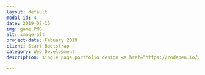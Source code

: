 ```yaml
---
layout: default
modal-id: 4
date: 2019-02-15
img: game.PNG
alt: image-alt
project-date: Febuary 2019
client: Start Bootstrap
category: Web Development
description: single page portfolio design <a href="https://codepen.io/winccichow/pen/jJLBdz">Here is my single page portfolio by codepen</a>. 

---
```


